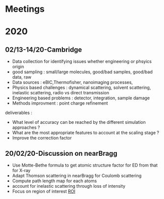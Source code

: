 # Meetings

# 2020

## 02/13-14/20-Cambridge

- Data collection for identifying issues whether engineering or phsyics origin
- good sampling : small/large molecules, good/bad samples, good/bad data, raw
- Data sources : eBIC,Thermofisher, nanoimaging processes, 
- Physics based challenges : dynamical scattering, solvent scattering, inelastic scattering, radio vs direct transmission
- Engineering based problems : detector, integration, sample damage
- Methods improvment : point charge refinement

deliverables : 

- What level of accuracy can be reached by the different simulation approaches ? 
- What are the most appropriate features to account at the scaling stage ?
- Improve the correction factor 


## 20/02/20-Discussion on nearBragg

- Use Motte-Bethe formula to get atomic structure factor for ED from that for X-ray
- Adapt Thomson scattering in nearBragg for Coulomb scattering
- Compute path length map for each atoms
- account for inelastic scattering through loss of intensity
- Focus on region of interest [ROI](/misc/Time_complexity_estimates_ED_sim.docx)
